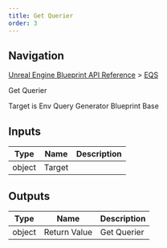 ```yaml
---
title: Get Querier
order: 3
---
```

## Navigation

[Unreal Engine Blueprint API Reference](https://dev.epicgames.com/documentation/en-us/unreal-engine/BlueprintAPI) > [EQS](https://dev.epicgames.com/documentation/en-us/unreal-engine/BlueprintAPI/EQS)

Get Querier

Target is Env Query Generator Blueprint Base

## Inputs

| Type | Name | Description |
| --- | --- | --- |
| object | Target |  |

## Outputs

| Type | Name | Description |
| --- | --- | --- |
| object | Return Value | Get Querier |
